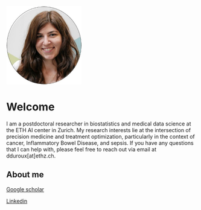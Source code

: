 <!--Text can be **bold**, _italic_, or ~~strikethrough~~.-->

<!--[Link to another page](./another-page.html).-->

<!--There should be whitespace between paragraphs.-->

<!--There should be whitespace between paragraphs. We recommend including a README, or a file with information about your project.-->

<img src="DD.jpg" alt="intro" style="width:200px;height:auto;" > 

# Welcome

I am a postdoctoral researcher in biostatistics and medical data science at the ETH AI center in Zurich. My research interests lie at the intersection of precision medicine and treatment optimization, particularly in the context of cancer, Inflammatory Bowel Disease, and sepsis. If you have any questions that I can help with, please feel free to reach out via email at dduroux[at]ethz.ch.

## About me

[Google scholar](https://scholar.google.com/citations?user=iqYwecUAAAAJ&hl=fr)

[Linkedin](https://www.linkedin.com/in/diane-duroux/)

<!--<a href="Diane_Duroux_CV.pdf" download>Download CV</a>-->


<!--| :memo:  [Google scholar]([./another-page.html](https://scholar.google.com/citations?user=iqYwecUAAAAJ&hl=fr))   |-->
<!--|-----------------------------------------|-->

